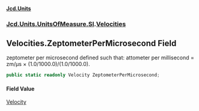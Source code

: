 #### [Jcd.Units](index 'index')
### [Jcd.Units.UnitsOfMeasure.SI](Jcd.Units.UnitsOfMeasure.SI 'Jcd.Units.UnitsOfMeasure.SI').[Velocities](Velocities 'Jcd.Units.UnitsOfMeasure.SI.Velocities')

## Velocities.ZeptometerPerMicrosecond Field

zeptometer per microsecond defined such that: attometer per millisecond = zm/μs × (1.0/1000.0)/(1.0/1000.0).

```csharp
public static readonly Velocity ZeptometerPerMicrosecond;
```

#### Field Value
[Velocity](Velocity 'Jcd.Units.UnitTypes.Velocity')